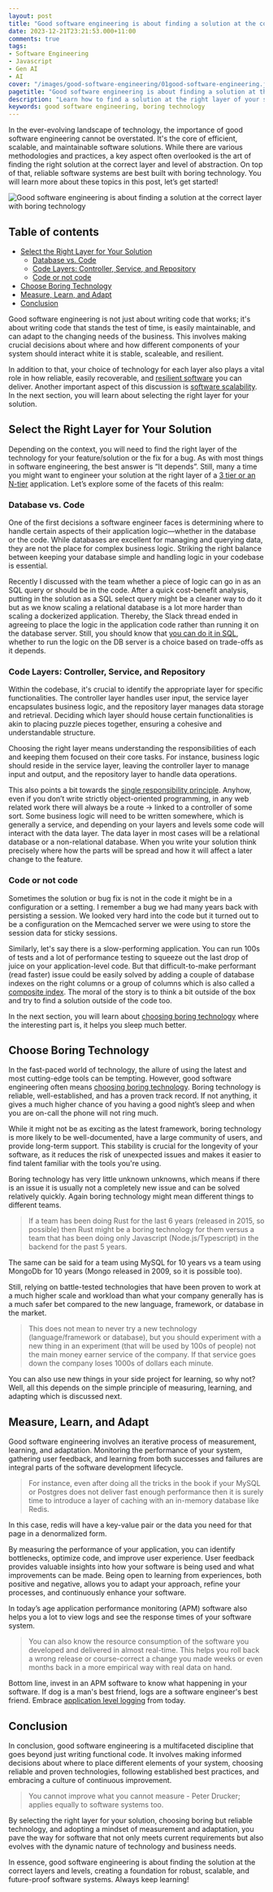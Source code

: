 ```yaml
---
layout: post
title: "Good software engineering is about finding a solution at the correct layer with boring technology"
date: 2023-12-21T23:21:53.000+11:00
comments: true
tags:
- Software Engineering
- Javascript
- Gen AI
- AI
cover: "/images/good-software-engineering/01good-software-engineering.jpg"
pagetitle: "Good software engineering is about finding a solution at the correct layer with boring technology"
description: "Learn how to find a solution at the right layer of your stack and with boring techology."
keywords: good software engineering, boring technology
---
```

In the ever-evolving landscape of technology, the importance of good software engineering cannot be overstated. It's the core of efficient, scalable, and maintainable software solutions. While there are various methodologies and practices, a key aspect often overlooked is the art of finding the right solution at the correct layer and level of abstraction. On top of that, reliable software systems are best built with boring technology. You will learn more about these topics in this post, let’s get started!


<!-- more -->

<img class="center" src="/images/good-software-engineering/01good-software-engineering.jpg" title="Good software engineering is about finding a solution at the correct layer with boring technology" alt="Good software engineering is about finding a solution at the correct layer with boring technology">

## Table of contents

* [Select the Right Layer for Your Solution](#select-the-right-layer-for-your-solution)
  * [Database vs. Code](#database-vs.-code)
  * [Code Layers: Controller, Service, and Repository](#code-layers%3A-controller%2C-service%2C-and-repository)
  * [Code or not code](#code-or-not-code)
* [Choose Boring Technology](#choose-boring-technology)
* [Measure, Learn, and Adapt](#measure-learn-and-adapt)
* [Conclusion](#conclusion)


Good software engineering is not just about writing code that works; it's about writing code that stands the test of time, is easily maintainable, and can adapt to the changing needs of the business. This involves making crucial decisions about where and how different components of your system should interact white it is stable, scaleable, and resilient.

In addition to that, your choice of technology for each layer also plays a vital role in how reliable, easily recoverable, and [resilient software](/blog/2020/12/software-resilience/) you can deliver. Another important aspect of this discussion is [software scalability](/blog/2020/12/software-scalability/). In the next section, you will learn about selecting the right layer for your solution.

## Select the Right Layer for Your Solution

Depending on the context, you will need to find the right layer of the technology for your feature/solution or the fix for a bug. As with most things in software engineering, the best answer is “It depends”. Still, many a time you might want to engineer your solution at the right layer of a [3 tier or an N-tier](https://www.ibm.com/topics/three-tier-architecture) application. Let’s explore some of the facets of this realm:

### Database vs. Code

One of the first decisions a software engineer faces is determining where to handle certain aspects of their application logic—whether in the database or the code. While databases are excellent for managing and querying data, they are not the place for complex business logic. Striking the right balance between keeping your database simple and handling logic in your codebase is essential.

Recently I discussed with the team whether a piece of logic can go in as an SQL query or should be in the code. After a quick cost-benefit analysis, putting in the solution as a SQL select query might be a cleaner way to do it but as we know scaling a relational database is a lot more harder than scaling a dockerized application. Thereby, the Slack thread ended in agreeing to place the logic in the application code rather than running it on the database server. Still, you should know that [you can do it in SQL](/blog/2018/12/you-can-do-it-in-sql/), whether to run the logic on the DB server is a choice based on trade-offs as it depends.

### Code Layers: Controller, Service, and Repository

Within the codebase, it's crucial to identify the appropriate layer for specific functionalities. The controller layer handles user input, the service layer encapsulates business logic, and the repository layer manages data storage and retrieval. Deciding which layer should house certain functionalities is akin to placing puzzle pieces together, ensuring a cohesive and understandable structure.

Choosing the right layer means understanding the responsibilities of each and keeping them focused on their core tasks. For instance, business logic should reside in the service layer, leaving the controller layer to manage input and output, and the repository layer to handle data operations.

This also points a bit towards the [single responsibility principle](https://levelup.gitconnected.com/single-responsibility-principle-a-beginners-note-cb1eaba1fecd). Anyhow, even if you don’t write strictly object-oriented programming, in any web related work there will always be a route -> linked to a controller of some sort. Some business logic will need to be written somewhere, which is generally a service, and depending on your layers and levels some code will interact with the data layer. The data layer in most cases will be a relational database or a non-relational database. When you write your solution think precisely where how the parts will be spread and how it will affect a later change to the feature. 

### Code or not code

Sometimes the solution or bug fix is not in the code it might be in a configuration or a setting. I remember a bug we had many years back with persisting a session. We looked very hard into the code but it turned out to be a configuration on the Memcached server we were using to store the session data for sticky sessions.

Similarly, let's say there is a slow-performing application. You can run 100s of tests and a lot of performance testing to squeeze out the last drop of juice on your application-level code. But that difficult-to-make performant (read faster) issue could be easily solved by adding a couple of database indexes on the right columns or a group of columns which is also called a [composite index](https://planetscale.com/learn/courses/mysql-for-developers/indexes/composite-indexes). The moral of the story is to think a bit outside of the box and try to find a solution outside of the code too.

In the next section, you will learn about [choosing boring technology](https://mcfunley.com/choose-boring-technology) where the interesting part is, it helps you sleep much better.

## Choose Boring Technology

In the fast-paced world of technology, the allure of using the latest and most cutting-edge tools can be tempting. However, good software engineering often means [choosing boring technology](https://boringtechnology.club/). Boring technology is reliable, well-established, and has a proven track record. If not anything, it gives a much higher chance of you having a good night’s sleep and when you are on-call the phone will not ring much.

While it might not be as exciting as the latest framework, boring technology is more likely to be well-documented, have a large community of users, and provide long-term support. This stability is crucial for the longevity of your software, as it reduces the risk of unexpected issues and makes it easier to find talent familiar with the tools you're using.

Boring technology has very little unknown unknowns, which means if there is an issue it is usually not a completely new issue and can be solved relatively quickly. Again boring technology might mean different things to different teams.

> If a team has been doing Rust for the last 6 years (released in 2015, so possible) then Rust might be a boring technology for them versus a team that has been doing only Javascript (Node.js/Typescript) in the backend for the past 5 years.

The same can be said for a team using MySQL for 10 years vs a team using MongoDb for 10 years (Mongo released in 2009, so it is possible too).

Still, relying on battle-tested technologies that have been proven to work at a much higher scale and workload than what your company generally has is a much safer bet compared to the new language, framework, or database in the market. 

> This does not mean to never try a new technology (language/framework or database), but you should experiment with a new thing in an experiment (that will be used by 100s of people) not the main money earner service of the company. If that service goes down the company loses 1000s of dollars each minute. 

You can also use new things in your side project for learning, so why not? Well, all this depends on the simple principle of measuring, learning, and adapting which is discussed next.

## Measure, Learn, and Adapt

Good software engineering involves an iterative process of measurement, learning, and adaptation. Monitoring the performance of your system, gathering user feedback, and learning from both successes and failures are integral parts of the software development lifecycle. 

> For instance, even after doing all the tricks in the book if your MySQL or Postgres does not deliver fast enough performance then it is surely time to introduce a layer of caching with an in-memory database like Redis.

In this case, redis will have a key-value pair or the data you need for that page in a denormalized form.

By measuring the performance of your application, you can identify bottlenecks, optimize code, and improve user experience. User feedback provides valuable insights into how your software is being used and what improvements can be made. Being open to learning from experiences, both positive and negative, allows you to adapt your approach, refine your processes, and continuously enhance your software.

In today’s age application performance monitoring (APM) software also helps you a lot to view logs and see the response times of your software system.

> You can also know the resource consumption of the software you developed and delivered in almost real-time. This helps you roll back a wrong release or course-correct a change you made weeks or even months back in a more empirical way with real data on hand.

Bottom line, invest in an APM software to know what happening in your software. If dog is a man's best friend, logs are a software engineer's best friend. Embrace [application level logging](/blog/2019/03/follow-these-logging-best-practices-to-get-the-most-out-of-application-level-logging-slides/) from today.

## Conclusion

In conclusion, good software engineering is a multifaceted discipline that goes beyond just writing functional code. It involves making informed decisions about where to place different elements of your system, choosing reliable and proven technologies, following established best practices, and embracing a culture of continuous improvement. 

> You cannot improve what you cannot measure - Peter Drucker; applies equally to software systems too.

By selecting the right layer for your solution, choosing boring but reliable technology, and adopting a mindset of measurement and adaptation, you pave the way for software that not only meets current requirements but also evolves with the dynamic nature of technology and business needs.

In essence, good software engineering is about finding the solution at the correct layers and levels, creating a foundation for robust, scalable, and future-proof software systems. Always keep learning!
